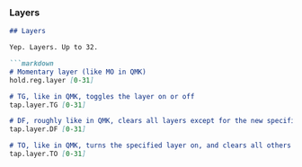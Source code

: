 
### Layers

```markdown
## Layers

Yep. Layers. Up to 32.

```markdown
# Momentary layer (like MO in QMK)
hold.reg.layer [0-31]

# TG, like in QMK, toggles the layer on or off
tap.layer.TG [0-31]

# DF, roughly like in QMK, clears all layers except for the new specified default layer
tap.layer.DF [0-31]

# TO, like in QMK, turns the specified layer on, and clears all others except for the default layer
tap.layer.TO [0-31]
